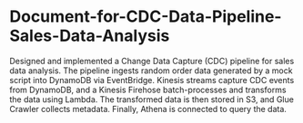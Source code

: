 # Document-for-CDC-Data-Pipeline-Sales-Data-Analysis
Designed and implemented a Change Data Capture (CDC) pipeline for sales data analysis. The pipeline ingests random order data generated by a mock script into DynamoDB via EventBridge. Kinesis streams capture CDC events from DynamoDB, and a Kinesis Firehose batch-processes and transforms the data using Lambda. The transformed data is then stored in S3, and Glue Crawler collects metadata. Finally, Athena is connected to query the data.

